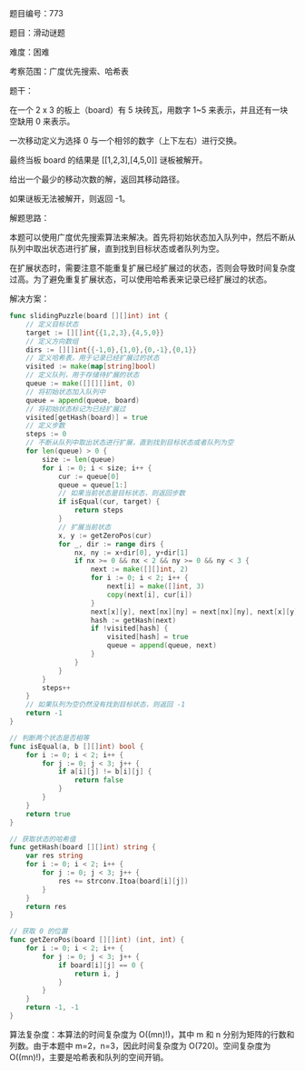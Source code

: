 题目编号：773

题目：滑动谜题

难度：困难

考察范围：广度优先搜索、哈希表

题干：

在一个 2 x 3 的板上（board）有 5 块砖瓦，用数字 1~5 来表示，并且还有一块空缺用 0 来表示。

一次移动定义为选择 0 与一个相邻的数字（上下左右）进行交换。

最终当板 board 的结果是 [[1,2,3],[4,5,0]] 谜板被解开。

给出一个最少的移动次数的解，返回其移动路径。

如果谜板无法被解开，则返回 -1。

解题思路：

本题可以使用广度优先搜索算法来解决。首先将初始状态加入队列中，然后不断从队列中取出状态进行扩展，直到找到目标状态或者队列为空。

在扩展状态时，需要注意不能重复扩展已经扩展过的状态，否则会导致时间复杂度过高。为了避免重复扩展状态，可以使用哈希表来记录已经扩展过的状态。

解决方案：

```go
func slidingPuzzle(board [][]int) int {
    // 定义目标状态
    target := [][]int{{1,2,3},{4,5,0}}
    // 定义方向数组
    dirs := [][]int{{-1,0},{1,0},{0,-1},{0,1}}
    // 定义哈希表，用于记录已经扩展过的状态
    visited := make(map[string]bool)
    // 定义队列，用于存储待扩展的状态
    queue := make([][][]int, 0)
    // 将初始状态加入队列中
    queue = append(queue, board)
    // 将初始状态标记为已经扩展过
    visited[getHash(board)] = true
    // 定义步数
    steps := 0
    // 不断从队列中取出状态进行扩展，直到找到目标状态或者队列为空
    for len(queue) > 0 {
        size := len(queue)
        for i := 0; i < size; i++ {
            cur := queue[0]
            queue = queue[1:]
            // 如果当前状态是目标状态，则返回步数
            if isEqual(cur, target) {
                return steps
            }
            // 扩展当前状态
            x, y := getZeroPos(cur)
            for _, dir := range dirs {
                nx, ny := x+dir[0], y+dir[1]
                if nx >= 0 && nx < 2 && ny >= 0 && ny < 3 {
                    next := make([][]int, 2)
                    for i := 0; i < 2; i++ {
                        next[i] = make([]int, 3)
                        copy(next[i], cur[i])
                    }
                    next[x][y], next[nx][ny] = next[nx][ny], next[x][y]
                    hash := getHash(next)
                    if !visited[hash] {
                        visited[hash] = true
                        queue = append(queue, next)
                    }
                }
            }
        }
        steps++
    }
    // 如果队列为空仍然没有找到目标状态，则返回 -1
    return -1
}

// 判断两个状态是否相等
func isEqual(a, b [][]int) bool {
    for i := 0; i < 2; i++ {
        for j := 0; j < 3; j++ {
            if a[i][j] != b[i][j] {
                return false
            }
        }
    }
    return true
}

// 获取状态的哈希值
func getHash(board [][]int) string {
    var res string
    for i := 0; i < 2; i++ {
        for j := 0; j < 3; j++ {
            res += strconv.Itoa(board[i][j])
        }
    }
    return res
}

// 获取 0 的位置
func getZeroPos(board [][]int) (int, int) {
    for i := 0; i < 2; i++ {
        for j := 0; j < 3; j++ {
            if board[i][j] == 0 {
                return i, j
            }
        }
    }
    return -1, -1
}
```

算法复杂度：本算法的时间复杂度为 O((mn)!)，其中 m 和 n 分别为矩阵的行数和列数。由于本题中 m=2，n=3，因此时间复杂度为 O(720)。空间复杂度为 O((mn)!)，主要是哈希表和队列的空间开销。